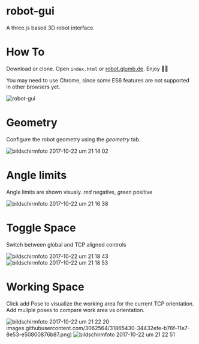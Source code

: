 # robot-gui
A three.js based 3D robot interface. 

# How To
Download or clone. Open `index.html` or [robot.glumb.de](http://robot.glumb.de). Enjoy 🤖😀 

You may need to use Chrome, since some ES6 features are not supported in other browsers yet.

![robot-gui](https://user-images.githubusercontent.com/3062564/31865318-7d97605e-b76d-11e7-8ab4-7c2a9e17be3d.png)

# Geometry
Configure the robot geometry using the *geometry* tab.

![bildschirmfoto 2017-10-22 um 21 14 02](https://user-images.githubusercontent.com/3062564/31865347-f8010804-b76d-11e7-8452-e003677da2c7.png)

# Angle limits
Angle limits are shown visualy. *red* negative, *green* positive

![bildschirmfoto 2017-10-22 um 21 16 38](https://user-images.githubusercontent.com/3062564/31865367-56242556-b76e-11e7-8fe4-36e69f55b920.png)

# Toggle Space
Switch between global and TCP aligned controls

![bildschirmfoto 2017-10-22 um 21 18 43](https://user-images.githubusercontent.com/3062564/31865385-a52db932-b76e-11e7-8408-797bd0959bab.png)
![bildschirmfoto 2017-10-22 um 21 18 53](https://user-images.githubusercontent.com/3062564/31865386-a54e6218-b76e-11e7-8250-1c183d723121.png)

# Working Space
Click add Pose to visualize the working area for the current TCP orientation. Add muliple poses to compare work area vs orientation.

![bildschirmfoto 2017-10-22 um 21 22 20](https://user-images.githubusercontent.com/3062564/31865429-3429e0c0-b76f-11e7-8ed3-f40d0fca6aaa.png)
images.githubusercontent.com/3062564/31865430-34432efe-b76f-11e7-8e53-e50800876b87.png)
![bildschirmfoto 2017-10-22 um 21 22 51](https://user-images.githubusercontent.com/3062564/31865591-71863d9a-b771-11e7-9d5d-9f010903c221.png)

